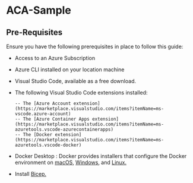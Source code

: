 # ACA-Sample

## Pre-Requisites

Ensure you have the following prerequisites in place to follow this guide:

- Access to an Azure Subscription
- Azure CLI installed on your location machine
- Visual Studio Code, available as a free download.
- The following Visual Studio Code extensions installed:

      -- The [Azure Account extension](https://marketplace.visualstudio.com/items?itemName=ms-vscode.azure-account)
      -- The [Azure Container Apps extension](https://marketplace.visualstudio.com/items?itemName=ms-azuretools.vscode-azurecontainerapps)
      -- The [Docker extension](https://marketplace.visualstudio.com/items?itemName=ms-azuretools.vscode-docker)
      
- Docker Desktop : Docker provides installers that configure the Docker environment on [macOS](https://docs.docker.com/docker-for-mac/), [Windows](https://docs.docker.com/docker-for-windows/), and [Linux.](https://docs.docker.com/engine/installation/#supported-platforms)
- Install [Bicep.](https://docs.microsoft.com/en-us/azure/azure-resource-manager/bicep/install#vs-code-and-bicep-extension)





